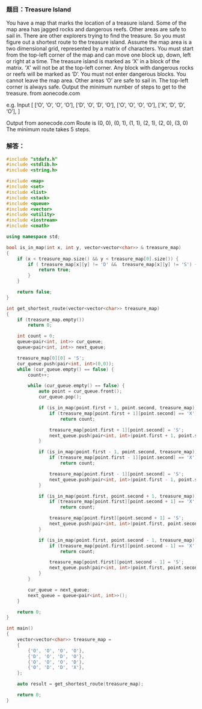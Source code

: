 ### 题目：Treasure Island
You have a map that marks the location of a treasure island. Some of the map area has jagged rocks and dangerous reefs. Other areas are safe to sail in. 
There are other explorers trying to find the treasure. So you must figure out a shortest route to the treasure island.
Assume the map area is a two dimensional grid, represented by a matrix of characters.
You must start from the top-left corner of the map and can move one block up, down, left or right at a time.
The treasure island is marked as ‘X’ in a block of the matrix. ‘X’ will not be at the top-left corner.
Any block with dangerous rocks or reefs will be marked as ‘D’. You must not enter dangerous blocks. You cannot leave the map area.
Other areas ‘O’ are safe to sail in. The top-left corner is always safe.
Output the minimum number of steps to get to the treasure.
from aonecode.com

e.g.
Input
[
[‘O’, ‘O’, ‘O’, ‘O’],
[‘D’, ‘O’, ‘D’, ‘O’],
[‘O’, ‘O’, ‘O’, ‘O’],
[‘X’, ‘D’, ‘D’, ‘O’],
]

Output from aonecode.com
Route is (0, 0), (0, 1), (1, 1), (2, 1), (2, 0), (3, 0) The minimum route takes 5 steps. 

### 解答：
```c++
#include "stdafx.h"
#include <stdlib.h>
#include <string.h>

#include <map>
#include <set>
#include <list>
#include <stack>
#include <queue>
#include <vector>
#include <utility>
#include <iostream>
#include <cmath>

using namespace std;

bool is_in_map(int x, int y, vector<vector<char>> & treasure_map)
{
	if (x < treasure_map.size() && y < treasure_map[0].size()) {
		if ( treasure_map[x][y] != 'D' &&  treasure_map[x][y] != 'S') {
			return true;
		}
	}

	return false;
}

int get_shortest_route(vector<vector<char>> treasure_map)
{
	if (treasure_map.empty())
		return 0;

	int count = 0;
	queue<pair<int, int>> cur_queue;
	queue<pair<int, int>> next_queue;

	treasure_map[0][0] = 'S';
	cur_queue.push(pair<int, int>(0,0));
	while (cur_queue.empty() == false) {
		count++;

		while (cur_queue.empty() == false) {
			auto point = cur_queue.front();
			cur_queue.pop();

			if (is_in_map(point.first + 1, point.second, treasure_map)) {
				if (treasure_map[point.first + 1][point.second] == 'X')
					return count;

				treasure_map[point.first + 1][point.second] = 'S';
				next_queue.push(pair<int, int>(point.first + 1, point.second));
			}

			if (is_in_map(point.first - 1, point.second, treasure_map)) {
				if (treasure_map[point.first - 1][point.second] == 'X')
					return count;

				treasure_map[point.first - 1][point.second] = 'S';
				next_queue.push(pair<int, int>(point.first - 1, point.second));
			}

			if (is_in_map(point.first, point.second + 1, treasure_map)) {
				if (treasure_map[point.first][point.second + 1] == 'X')
					return count;

				treasure_map[point.first][point.second + 1] = 'S';
				next_queue.push(pair<int, int>(point.first, point.second + 1));
			}

			if (is_in_map(point.first, point.second - 1, treasure_map)) {
				if (treasure_map[point.first][point.second - 1] == 'X')
					return count;

				treasure_map[point.first][point.second - 1] = 'S';
				next_queue.push(pair<int, int>(point.first, point.second - 1));
			}
		}

		cur_queue = next_queue;
		next_queue = queue<pair<int, int>>();
	}

	return 0;
}

int main()
{
	vector<vector<char>> treasure_map =
	{
		{'O', 'O', 'O', 'O'},
		{'D', 'O', 'D', 'O'},
		{'O', 'O', 'O', 'D'},
		{'O', 'D', 'D', 'X'},
	};

	auto result = get_shortest_route(treasure_map);

	return 0;
}
```
